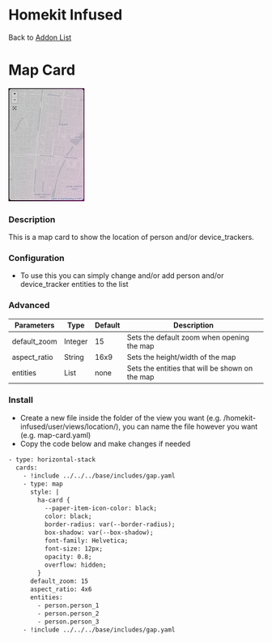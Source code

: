 # Homekit Infused

Back to [Addon List](../addon_list.md)

# Map Card
![Homekit Infused](../images/map-card.png)

### Description
This is a map card to show the location of person and/or device_trackers.

### Configuration
- To use this you can simply change and/or add person and/or device_tracker entities to the list

### Advanced

| Parameters | Type | Default | Description |
|----------------------------------|-------------|----------------------------------|----------------------------------------------------------------------------------------------------------------------------------------------------------------------|
| default_zoom | Integer | 15 | Sets the default zoom when opening the map |
| aspect_ratio | String | 16x9 | Sets the height/width of the map |
| entities | List | none | Sets the entities that will be shown on the map |

### Install
- Create a new file inside the folder of the view you want (e.g. /homekit-infused/user/views/location/), you can name the file however you want (e.g. map-card.yaml)
- Copy the code below and make changes if needed

```
- type: horizontal-stack
  cards:
    - !include ../../../base/includes/gap.yaml
    - type: map                    
      style: |
        ha-card {
          --paper-item-icon-color: black;
          color: black;
          border-radius: var(--border-radius);
          box-shadow: var(--box-shadow);
          font-family: Helvetica;
          font-size: 12px;
          opacity: 0.8;
          overflow: hidden;
        }                      
      default_zoom: 15
      aspect_ratio: 4x6
      entities:
        - person.person_1
        - person.person_2
        - person.person_3
    - !include ../../../base/includes/gap.yaml
```

